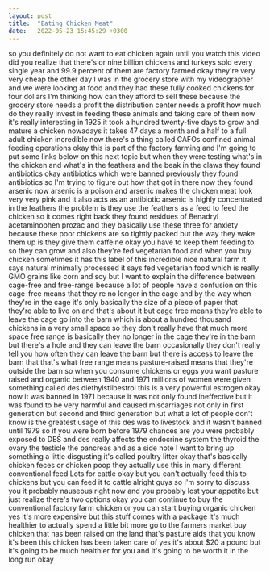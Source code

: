 ```yaml
---
layout: post
title:  "Eating Chicken Meat"
date:   2022-05-23 15:45:29 +0300
---
```


so you definitely do not want to eat
chicken again until you watch this video
did you realize that there's or nine
billion chickens and turkeys sold every
single year and 99.9 percent of them are
factory farmed okay they're very very
cheap the other day I was in the grocery
store with my videographer and we were
looking at food and they had these fully
cooked chickens for four dollars I'm
thinking how can they afford to sell
these because the grocery store needs a
profit the distribution center needs a
profit how much do they really invest in
feeding these animals and taking care of
them now it's really interesting in 1925
it took a hundred twenty-five days to
grow and mature a chicken nowadays it
takes 47 days a month and a half to a
full adult chicken incredible now
there's a thing called CAFOs confined
animal feeding operations okay this is
part of the factory farming and I'm
going to put some links below on this
next topic but when they were testing
what's in the chicken and what's in the
feathers and the beak in the claws they
found antibiotics okay
antibiotics which were banned previously
they found antibiotics so I'm trying to
figure out how that got in there now
they found arsenic now arsenic is a
poison and arsenic makes the chicken
meat look very very pink and it also
acts as an antibiotic arsenic is highly
concentrated in the feathers the problem
is they use the feathers as a feed to
feed the chicken so it comes right back
they found residues of Benadryl
acetaminophen prozac and they basically
use these three for anxiety because
these poor chickens are so tightly
packed but the way they wake them up is
they give them caffeine okay you have to
keep them feeding to so they can grow
and also they're fed vegetarian food and
when you buy chicken sometimes it has
this label of this incredible nice
natural farm
it says natural minimally processed it
says fed vegetarian food which is really
GMO grains like corn and soy but I want
to explain
the difference between cage-free and
free-range because a lot of people have
a confusion on this cage-free means that
they're no longer in the cage and by the
way when they're in the cage it's only
basically the size of a piece of paper
that they're able to live on and that's
about it but cage free means they're
able to leave the cage go into the barn
which is about a hundred thousand
chickens in a very small space so they
don't really have that much more space
free range is basically they no longer
in the cage they're in the barn but
there's a hole and they can leave the
barn occasionally they don't really tell
you how often they can leave the barn
but there is access to leave the barn
that that's what free range means
pasture-raised means that they're
outside the barn so when you consume
chickens or eggs you want pasture raised
and organic between 1940 and 1971
millions of women were given something
called des diethylstilbestrol this is a
very powerful estrogen okay now it was
banned in 1971 because it was not only
found ineffective but it was found to be
very harmful and caused miscarriages not
only in first generation but second and
third generation but what a lot of
people don't know is the greatest usage
of this des was to livestock and it
wasn't banned until 1979 so if you were
born before 1979 chances are you were
probably exposed to DES and des really
affects the endocrine system the thyroid
the ovary the testicle the pancreas and
as a side note I want to bring up
something a little disgusting it's
called poultry litter okay that's
basically chicken feces or chicken poop
they actually use this in many different
conventional feed Lots for cattle okay
but you can't actually feed this to
chickens but you can feed it to cattle
alright guys so I'm sorry to discuss you
it probably nauseous right now and you
probably lost your appetite but just
realize there's two options okay you can
continue to buy the conventional factory
farm chicken or you can start buying
organic chicken yes it's more expensive
but this stuff comes with a package it's
much healthier to actually spend a
little bit more go to the farmers market
buy chicken that has been raised on the
land that's pasture aids that you know
it's been this chicken has been taken
care of yes it's about $20 a pound but
it's going to be much healthier for you
and it's going to be worth it in the
long run okay
